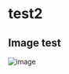 # test2

## Image test
![image](https://cr-ss-service.azurewebsites.net/api/ScreenShot?widget=summary&username=peti2001)
